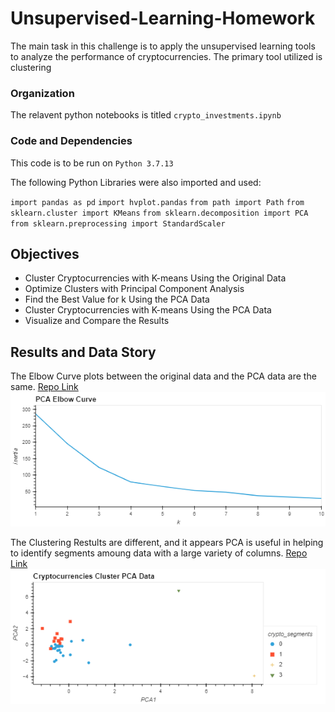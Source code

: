 # Unsupervised-Learning-Homework
The main task in this challenge is to apply the unsupervised learning tools to analyze the performance of cryptocurrencies. The primary tool utilized is clustering

### Organization
The relavent python notebooks is titled `crypto_investments.ipynb`

### Code and Dependencies
This code is to be run on `Python 3.7.13`

The following Python Libraries were also imported and used:

`import pandas as pd`
`import hvplot.pandas`
`from path import Path`
`from sklearn.cluster import KMeans`
`from sklearn.decomposition import PCA`
`from sklearn.preprocessing import StandardScaler`

## Objectives
- Cluster Cryptocurrencies with K-means Using the Original Data
- Optimize Clusters with Principal Component Analysis
- Find the Best Value for k Using the PCA Data
- Cluster Cryptocurrencies with K-means Using the PCA Data
- Visualize and Compare the Results


## Results and Data Story
The Elbow Curve plots between the original data and the PCA data are the same.
[Repo Link](https://github.com/bweilers/Unsupervised-Learning-Homework) <br>
![Repo Image](./Resources/bokeh_plot1.png)

The Clustering Restults are different, and it appears PCA is useful in helping to identify segments amoung data with a large variety of columns.
[Repo Link](https://github.com/bweilers/Unsupervised-Learning-Homework) <br>
![Repo Image](./Resources/bokeh_plot2.png)
